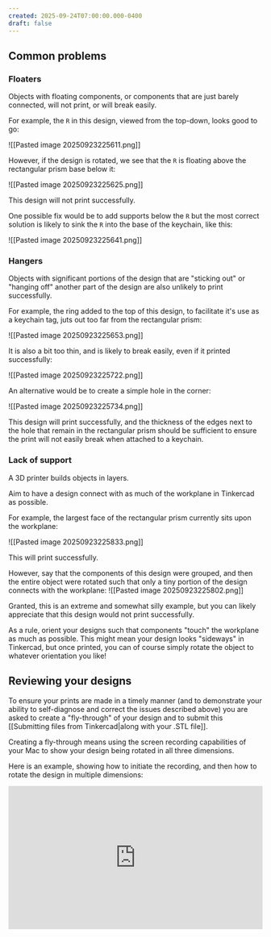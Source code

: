 ```yaml
---
created: 2025-09-24T07:00:00.000-0400
draft: false
---
```


## Common problems

### Floaters

Objects with floating components, or components that are just barely connected, will not print, or will break easily.

For example, the `R` in this design, viewed from the top-down, looks good to go:

![[Pasted image 20250923225611.png]]

However, if the design is rotated, we see that the `R` is floating above the rectangular prism base below it:

![[Pasted image 20250923225625.png]]

This design will not print successfully.

One possible fix would be to add supports below the `R` but the most correct solution is likely to sink the `R` into the base of the keychain, like this:

![[Pasted image 20250923225641.png]]

### Hangers

Objects with significant portions of the design that are "sticking out" or "hanging off" another part of the design are also unlikely to print successfully.

For example, the ring added to the top of this design, to facilitate it's use as a keychain tag, juts out too far from the rectangular prism:

![[Pasted image 20250923225653.png]]

It is also a bit too thin, and is likely to break easily, even if it printed successfully:

![[Pasted image 20250923225722.png]]

An alternative would be to create a simple hole in the corner:

![[Pasted image 20250923225734.png]]

This design will print successfully, and the thickness of the edges next to the hole that remain in the rectangular prism should be sufficient to ensure the print will not easily break when attached to a keychain.

### Lack of support

A 3D printer builds objects in layers.

Aim to have a design connect with as much of the workplane in Tinkercad as possible.

For example, the largest face of the rectangular prism currently sits upon the workplane:

![[Pasted image 20250923225833.png]]

This will print successfully.

However, say that the components of this design were grouped, and then the entire object were rotated such that only a tiny portion of the design connects with the workplane:
![[Pasted image 20250923225802.png]]

Granted, this is an extreme and somewhat silly example, but you can likely appreciate that this design would not print successfully.

As a rule, orient your designs such that components "touch" the workplane as much as possible. This might mean your design looks "sideways" in Tinkercad, but once printed, you can of course simply rotate the object to whatever orientation you like!

## Reviewing your designs

To ensure your prints are made in a timely manner (and to demonstrate your ability to self-diagnose and correct the issues described above) you are asked to create a "fly-through" of your design and to submit this [[Submitting files from Tinkercad|along with your .STL file]].

Creating a fly-through means using the screen recording capabilities of your Mac to show your design being rotated in all three dimensions.

Here is an example, showing how to initiate the recording, and then how to rotate the design in multiple dimensions:

 <div style="padding:56.25% 0 0 0;position:relative;">
	<iframe src="https://player.vimeo.com/video/1054777432?h=03c86bd4e8&amp;badge=0&amp;autopause=0&amp;player_id=0&amp;app_id=58479&portrait=0&byline=0&title=0" frameborder="0" allow="autoplay; fullscreen; picture-in-picture; clipboard-write" style="position:absolute;top:0;left:0;width:100%;height:100%;" title="Opening the Teamspace">
	</iframe>
	</div>
 <script src="https://player.vimeo.com/api/player.js"></script>